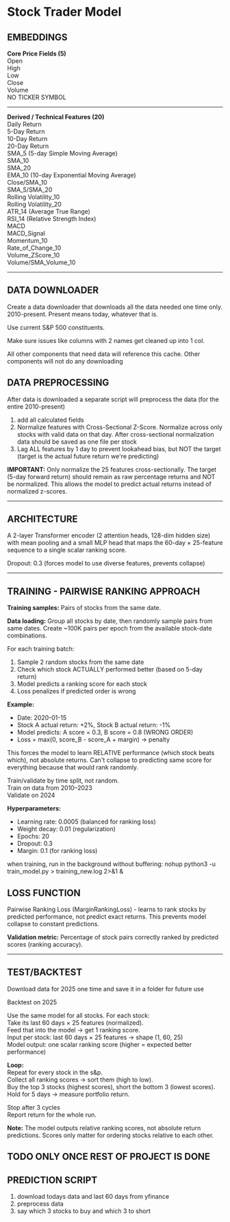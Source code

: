 # Stock Trader Model

## EMBEDDINGS
**Core Price Fields (5)**  
Open  
High  
Low  
Close  
Volume  
NO TICKER SYMBOL  

---

**Derived / Technical Features (20)**  
Daily Return  
5-Day Return  
10-Day Return  
20-Day Return  
SMA_5 (5-day Simple Moving Average)  
SMA_10  
SMA_20  
EMA_10 (10-day Exponential Moving Average)  
Close/SMA_10  
SMA_5/SMA_20  
Rolling Volatility_10  
Rolling Volatility_20  
ATR_14 (Average True Range)  
RSI_14 (Relative Strength Index)  
MACD  
MACD_Signal  
Momentum_10  
Rate_of_Change_10  
Volume_ZScore_10  
Volume/SMA_Volume_10  

---

## DATA DOWNLOADER

Create a data downloader that downloads all the data needed one time only. 2010-present. Present means today, whatever that is.

Use current S&P 500 constituents.

Make sure issues like columns with 2 names get cleaned up into 1 col.

All other components that need data will reference this cache. Other components will not do any downloading

## DATA PREPROCESSING

After data is downloaded a separate script will preprocess the data (for the entire 2010-present)

1. add all calculated fields
2. Normalize features with Cross-Sectional Z-Score. Normalize across only stocks with valid data on that day. After cross-sectional normalization data should be saved as one file per stock
3. Lag ALL features by 1 day to prevent lookahead bias, but NOT the target (target is the actual future return we're predicting)

**IMPORTANT:** Only normalize the 25 features cross-sectionally. The target (5-day forward return) should remain as raw percentage returns and NOT be normalized. This allows the model to predict actual returns instead of normalized z-scores.

---

## ARCHITECTURE
A 2-layer Transformer encoder (2 attention heads, 128-dim hidden size) with mean pooling and a small MLP head that maps the 60-day × 25-feature sequence to a single scalar ranking score.

Dropout: 0.3 (forces model to use diverse features, prevents collapse)

---

## TRAINING - PAIRWISE RANKING APPROACH

**Training samples:** Pairs of stocks from the same date.

**Data loading:** Group all stocks by date, then randomly sample pairs from same dates. Create ~100K pairs per epoch from the available stock-date combinations.

For each training batch:
1. Sample 2 random stocks from the same date
2. Check which stock ACTUALLY performed better (based on 5-day return)
3. Model predicts a ranking score for each stock
4. Loss penalizes if predicted order is wrong

**Example:**
- Date: 2020-01-15
- Stock A actual return: +2%, Stock B actual return: -1%
- Model predicts: A score = 0.3, B score = 0.8 (WRONG ORDER)
- Loss = max(0, score_B - score_A + margin) → penalty

This forces the model to learn RELATIVE performance (which stock beats which), not absolute returns. Can't collapse to predicting same score for everything because that would rank randomly.

Train/validate by time split, not random.  
Train on data from 2010–2023  
Validate on 2024 

**Hyperparameters:**
- Learning rate: 0.0005 (balanced for ranking loss)
- Weight decay: 0.01 (regularization)
- Epochs: 20
- Dropout: 0.3
- Margin: 0.1 (for ranking loss)

when training, run in the background without buffering:
nohup python3 -u train_model.py > training_new.log 2>&1 &

## LOSS FUNCTION
Pairwise Ranking Loss (MarginRankingLoss) - learns to rank stocks by predicted performance, not predict exact returns. This prevents model collapse to constant predictions.

**Validation metric:** Percentage of stock pairs correctly ranked by predicted scores (ranking accuracy).

---

## TEST/BACKTEST
Download data for 2025 one time and save it in a folder for future use

Backtest on 2025  

Use the same model for all stocks. For each stock:  
Take its last 60 days × 25 features (normalized).  
Feed that into the model → get 1 ranking score.  
Input per stock: last 60 days × 25 features → shape (1, 60, 25)  
Model output: one scalar ranking score (higher = expected better performance)

**Loop:**  
Repeat for every stock in the s&p.  
Collect all ranking scores → sort them (high to low).  
Buy the top 3 stocks (highest scores), short the bottom 3 (lowest scores).  
Hold for 5 days → measure portfolio return.  

Stop after 3 cycles  
Report return for the whole run.

**Note:** The model outputs relative ranking scores, not absolute return predictions. Scores only matter for ordering stocks relative to each other.  

## TODO ONLY ONCE REST OF PROJECT IS DONE

## PREDICTION SCRIPT
1. download todays data and last 60 days from yfinance
2. preprocess data
3. say which 3 stocks to buy and which 3 to short
